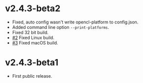 # v2.4.3-beta2
 - Fixed, auto config wasn't write opencl-platform to config.json.
 - Added command line option `--print-platforms`.
 - Fixed 32 bit build.
 - [#2](https://github.com/zrmig/zrmig-amd/issues/2) Fixed Linux build.
 - [#3](https://github.com/zrmig/zrmig-amd/issues/3) Fixed macOS build.

# v2.4.3-beta1
 - First public release.
